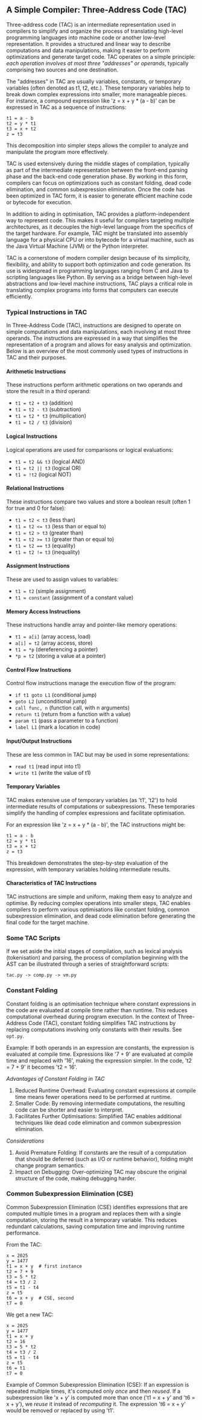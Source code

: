 
## A Simple Compiler: Three-Address Code (TAC)

Three-address code (TAC) is an intermediate representation used in compilers to simplify
and organize the process of translating high-level programming languages into machine code
or another low-level representation. It provides a structured and linear way to describe
computations and data manipulations, making it easier to perform optimizations and generate
target code. TAC operates on a simple principle:
*each operation involves at most three "addresses" or operands*,
typically comprising two sources and one destination.

The "addresses" in TAC are usually variables, constants, or temporary variables (often
denoted as t1, t2, etc.). These temporary variables help to break down complex expressions
into smaller, more manageable pieces. For instance, a compound expression like
'z = x + y * (a - b)' can be expressed in TAC as a sequence of instructions:

```
t1 = a - b
t2 = y * t1
t3 = x + t2
z = t3
```

This decomposition into simpler steps allows the compiler to analyze and manipulate the
program more effectively.

TAC is used extensively during the middle stages of compilation, typically as part of the
intermediate representation between the front-end parsing phase and the back-end code
generation phase. By working in this form, compilers can focus on optimizations such as
constant folding, dead code elimination, and common subexpression elimination. Once the
code has been optimized in TAC form, it is easier to generate efficient machine code or
bytecode for execution.

In addition to aiding in optimisation, TAC provides a platform-independent way to represent
code. This makes it useful for compilers targeting multiple architectures, as it decouples
the high-level language from the specifics of the target hardware. For example, TAC might
be translated into assembly language for a physical CPU or into bytecode for a virtual
machine, such as the Java Virtual Machine (JVM) or the Python interpreter.

TAC is a cornerstone of modern compiler design because of its simplicity, flexibility, and
ability to support both optimization and code generation. Its use is widespread in programming
languages ranging from C and Java to scripting languages like Python. By serving as a bridge
between high-level abstractions and low-level machine instructions, TAC plays a critical
role in translating complex programs into forms that computers can execute efficiently.


### Typical Instructions in TAC

In Three-Address Code (TAC), instructions are designed to operate on simple computations and
data manipulations, each involving at most three operands. The instructions are expressed in
a way that simplifies the representation of a program and allows for easy analysis and
optimization. Below is an overview of the most commonly used types of instructions in TAC
and their purposes.

#### Arithmetic Instructions

These instructions perform arithmetic operations on two operands and store the result in a third operand:
- `t1 = t2 + t3` (addition)
- `t1 = t2 - t3` (subtraction)
- `t1 = t2 * t3` (multiplication)
- `t1 = t2 / t3` (division)


#### Logical Instructions

Logical operations are used for comparisons or logical evaluations:
- `t1 = t2 && t3` (logical AND)
- `t1 = t2 || t3` (logical OR)
- `t1 = !t2` (logical NOT)


#### Relational Instructions

These instructions compare two values and store a boolean result (often 1 for true and 0 for false):
- `t1 = t2 < t3` (less than)
- `t1 = t2 <= t3` (less than or equal to)
- `t1 = t2 > t3` (greater than)
- `t1 = t2 >= t3` (greater than or equal to)
- `t1 = t2 == t3` (equality)
- `t1 = t2 != t3` (inequality)


#### Assignment Instructions

These are used to assign values to variables:
- `t1 = t2` (simple assignment)
- `t1 = constant` (assignment of a constant value)


#### Memory Access Instructions

These instructions handle array and pointer-like memory operations:
- `t1 = a[i]` (array access, load)
- `a[i] = t2` (array access, store)
- `t1 = *p` (dereferencing a pointer)
- `*p = t2` (storing a value at a pointer)


#### Control Flow Instructions

Control flow instructions manage the execution flow of the program:
- `if t1 goto L1` (conditional jump)
- `goto L2` (unconditional jump)
- `call func, n` (function call, with n arguments)
- `return t1` (return from a function with a value)
- `param t1` (pass a parameter to a function)
- `label L1` (mark a location in code)


#### Input/Output Instructions

These are less common in TAC but may be used in some representations:
- `read t1` (read input into t1)
- `write t1` (write the value of t1)


#### Temporary Variables

TAC makes extensive use of temporary variables (as 't1', 't2') to hold intermediate
results of computations or subexpressions. These temporaries simplify the handling
of complex expressions and facilitate optimisation.

For an expression like 'z = x + y * (a - b)', the TAC instructions might be:

```
t1 = a - b
t2 = y * t1
t3 = x + t2
z = t3
```

This breakdown demonstrates the step-by-step evaluation of the expression, with
temporary variables holding intermediate results.


#### Characteristics of TAC Instructions

TAC instructions are simple and uniform, making them easy to analyze and optimise.
By reducing complex operations into smaller steps, TAC enables compilers to perform
various optimisations like constant folding, common subexpression elimination, and
dead code elimination before generating the final code for the target machine.


### Some TAC Scripts

If we set aside the initial stages of compilation, such as lexical analysis (tokenisation)
and parsing, the process of compilation beginning with the AST can be illustrated through
a series of straightforward scripts:

```
tac.py -> comp.py -> vm.py
```


### Constant Folding

Constant folding is an optimisation technique where constant expressions in the code
are evaluated at compile time rather than runtime. This reduces computational overhead
during program execution. In the context of Three-Address Code (TAC), constant folding
simplifies TAC instructions by replacing computations involving only constants with their
results. See `opt.py`.

Example: If both operands in an expression are constants, the expression is evaluated at
compile time. Expressions like '7 + 9' are evaluated at compile time and replaced with
'16', making the expression simpler. In the code, 't2 = 7 + 9' it becomes 't2 = 16'.

*Advantages of Constant Folding in TAC*
1. Reduced Runtime Overhead: Evaluating constant expressions at compile time means fewer
   operations need to be performed at runtime.
2. Smaller Code: By removing intermediate computations, the resulting code can be shorter
   and easier to interpret.
3. Facilitates Further Optimisations: Simplified TAC enables additional techniques like
   dead code elimination and common subexpression elimination.

*Considerations*
1. Avoid Premature Folding: If constants are the result of a computation that should be
   deferred (such as I/O or runtime behavior), folding might change program semantics.
2. Impact on Debugging: Over-optimizing TAC may obscure the original structure of the code,
   making debugging harder.



### Common Subexpression Elimination (CSE)

Common Subexpression Elimination (CSE) identifies expressions that are computed
multiple times in a program and replaces them with a single computation, storing the
result in a temporary variable. This reduces redundant calculations, saving computation
time and improving runtime performance.

From the TAC:

```
x = 2025
y = 1477
t1 = x + y  # first instance
t2 = 7 + 9
t3 = 5 * t2
t4 = t3 / 2
t5 = t1 - t4
z = t5
t6 = x + y  # CSE, second
t7 = 0
```

We get a new TAC:

```
x = 2025
y = 1477
t1 = x + y
t2 = 16
t3 = 5 * t2
t4 = t3 / 2
t5 = t1 - t4
z = t5
t6 = t1
t7 = 0
```

Example of Common Subexpression Elimination (CSE): If an expression is repeated multiple times,
it's computed only *once* and then *reused*. If a subexpression like 'x + y' is computed more
than once ('t1 = x + y' and 't6 = x + y'), we *reuse* it instead of *recomputing* it.
The expression 't6 = x + y' would be removed or replaced by using 't1'.

